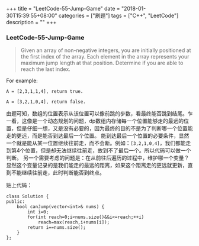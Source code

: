 +++
title = "LeetCode-55-Jump-Game"
date = "2018-01-30T15:39:55+08:00"
categories = ["刷题"]
tags = ["C++", "LeetCode"]
description = ""
+++

### LeetCode-55-Jump-Game
> Given an array of non-negative integers, you are initially positioned at the first index of the array.
Each element in the array represents your maximum jump length at that position.
Determine if you are able to reach the last index.

For example:
```
A = [2,3,1,1,4], return true.

A = [3,2,1,0,4], return false.
```

由题可知，数组的位置表示从该位置可以像前跳的步数，看最终能否跳到结尾。乍一看，这像是一个动态规划的问题，dp数组内存储每一个位置能够走的最远的位置，但是仔细一想，又是没有必要的，因为最终的目的不是为了判断哪一个位置能走的更远，而是能否到达最后一个位置。
能到达最后一个位置的必要条件，显然一个就是能从某一位置继续往前走，而不会断。例如：`[3,2,1,0,4]`，我们都能走到第4个位置，但是却无法继续往前走，故到不了最后一个。所以代码可以做一个判断。
另一个需要考虑的问题是：在从前往后遍历的过程中，维护哪一个变量？显然这个变量记录的是我们能走的最远的距离，如果这个距离走的更远就更新，直到不能继续往前走，此时判断能否到终点。

贴上代码：
```
class Solution {
public:
    bool canJump(vector<int>& nums) {
        int i=0;
        for(int reach=0;i<nums.size()&&i<=reach;++i)
            reach=max(reach,i+nums[i]);
        return i==nums.size();
    }
};
```
